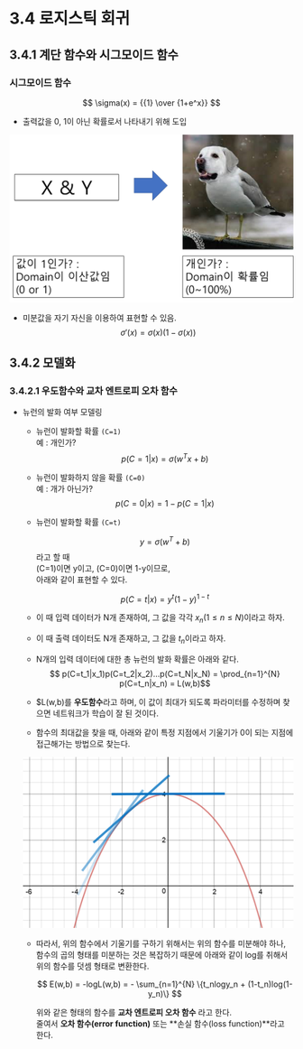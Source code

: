 # 3.4 로지스틱 회귀
## 3.4.1 계단 함수와 시그모이드 함수

### 시그모이드 함수
$$ \sigma(x) = {{1} \over {1+e^x}} $$

- 출력값을 0, 1이 아닌 확률로서 나타내기 위해 도입

![3.4.1](image/1.png)

- 미분값을 자기 자신을 이용하여 표현할 수 있음.
  $$ \sigma'(x) = \sigma(x)(1-\sigma(x)) $$

## 3.4.2 모델화

### 3.4.2.1 우도함수와 교차 엔트로피 오차 함수

- 뉴런의 발화 여부 모델링
  - 뉴런이 발화할 확률 `(C=1)`  
  예 : 개인가?
    $$ p(C=1|x) = \sigma(w^Tx+b) $$
  - 뉴런이 발화하지 않을 확률 `(C=0)`  
  예 : 개가 아닌가?
     $$ p(C=0|x) = 1 - p(C=1|x) $$
  - 뉴런이 발화할 확률 `(C=t)`
  
      $$ y = \sigma(w^T+b) $$
      라고 할 때  
      (C=1)이면 y이고, (C=0)이면 1-y이므로,  
      아래와 같이 표현할 수 있다.

      $$p(C=t|x) = y^t(1-y)^{1-t} $$

  - 이 때 입력 데이터가 N개 존재하여, 그 값을 각각 $x_{n} (1 \leq n \leq N)$이라고 하자.
  - 이 때 출력 데이터도 N개 존재하고, 그 값을 $t_n$이라고 하자.
  - N개의 입력 데이터에 대한 총 뉴런의 발화 확률은 아래와 같다.
  $$ p(C=t_1|x_1)p(C=t_2|x_2)...p(C=t_N|x_N) = \prod_{n=1}^{N} p(C=t_n|x_n) = L(w,b)$$
  - $L(w,b)를 **우도함수**라고 하며, 이 값이 최대가 되도록 파라미터를 수정하며 찾으면 네트워크가 학습이 잘 된 것이다.
 
  - 함수의 최대값을 찾을 때, 아래와 같이 특정 지점에서 기울기가 0이 되는 지점에 접근해가는 방법으로 찾는다.
   
  ![2](image/2.png)

  - 따라서, 위의 함수에서 기울기를 구하기 위해서는 위의 함수를 미분해야 하나, 함수의 곱의 형태를 미분하는 것은 복잡하기 때문에 아래와 같이 log를 취해서 위의 함수를 덧셈 형태로 변환한다.

    $$ E(w,b) = -logL(w,b) = - \sum_{n=1}^{N} \{t_nlogy_n + (1-t_n)log(1-y_n)\} $$

    위와 같은 형태의 함수를 **교차 엔트로피 오차 함수** 라고 한다.  
    줄여서 **오차 함수(error function)** 또는 **손실 함수(loss function)**라고 한다.